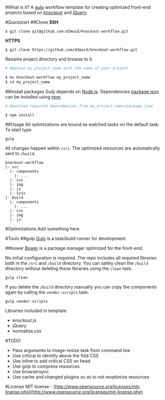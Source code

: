 #What is it?
A [gulp](https://github.com/gulpjs/gulp) workflow template for creating optimized front-end projects based on [knockout](https://github.com/knockout/knockout) and [jQuery](https://github.com/jquery/jquery). 

#Quickstart
##Clone
**SSH**
```
$ git clone git@github.com:d3moid/knockout-workflow.git
```
**HTTPS**
```
$ git clone https://github.com/d3moid/knockout-workflow.git
```
Rename project directory and browse to it.
```sh
# Replace my_project_name with the name of your project

$ mv knockout-workflow my_project_name
$ cd my_project_name
```
##Install packages
Gulp depends on [Node.js](www.nodejs.org). Dependencies [package.json](https://github.com/d3moid/knockout-workflow/blob/master/package.json) can be installed using [npm](www.npmjs.org).
```sh
# Download required dependencies from my_project_name/package.json

$ npm install
```
##Usage
All optimizations are bound as watched tasks on the default task. To start type
```
gulp
```

All changes happen within `/src`. The optimized resources are automatically sent to `/build`. 
```
knockout-workflow
|- src
  |- components
    |- ...
  |- css
  |- img
  |- js
  |- scss
|- build
  |- components
    |- ...
  |- css
  |- img
  |- js
```
#Optimizations
Add something here.

#Tools
##gulp
[Gulp](https://github.com/gulpjs/gulp) is a task/build runner for development. 

##bower
[Bower](https://github.com/bower/bower) is a package manager optimized for the front-end. 

No initial configuration is required. The repo includes all required libraries both in the `/src` and `/build` directory. You can safely clean the `/build` directory without deleting these libraries using the `clean` task. 
```
gulp clean
```
If you delete the `/build` directory manually you can copy the components again by calling the `vendor-scripts` task.
```
gulp vendor-scripts
```
Libraries included in template:
- knockout.js
- jQuery
- normalize.css

#TODO
- Pass arguments to image-resize task from command line
- Use critical to identify above the fold CSS
- Use inline to add critical CSS on head
- Use gzip to compress resources
- Use browsersync
- Use cache and changed plugins so as to not reoptimize resources

#License
MIT license - [http://www.opensource.org/licenses/mit-license.php](http://www.opensource.org/licenses/mit-license.php)
